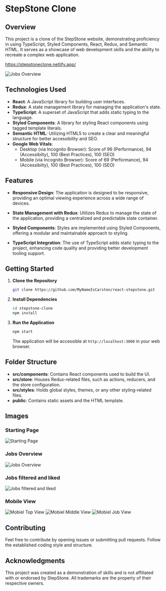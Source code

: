 # StepStone Clone

## Overview

This project is a clone of the StepStone website, demonstrating proficiency in using TypeScript, Styled Components, React, Redux, and Semantic HTML. It serves as a showcase of web development skills and the ability to recreate a complex web application.

https://stepstoneclone.netlify.app/

![Jobs Overview](./Jobsoverview.png)

## Technologies Used

- **React**: A JavaScript library for building user interfaces.
- **Redux**: A state management library for managing the application's state.
- **TypeScript**: A superset of JavaScript that adds static typing to the language.
- **Styled Components**: A library for styling React components using tagged template literals.
- **Semantic HTML**: Utilizing HTML5 to create a clear and meaningful structure for better accessibility and SEO.
- **Google Web Vitals**: 
   - Desktop (via Incognito Browser): Score of 96 (Performance), 94 (Accessibilty), 100 (Best Practices), 100 (SEO)
   - Mobile (via Incognito Browser): Score of 69 (Performance), 94 (Accessibilty), 100 (Best Practices), 100 (SEO)

## Features

- **Responsive Design**: The application is designed to be responsive, providing an optimal viewing experience across a wide range of devices.
  
- **State Management with Redux**: Utilizes Redux to manage the state of the application, providing a centralized and predictable state container.

- **Styled Components**: Styles are implemented using Styled Components, offering a modular and maintainable approach to styling.

- **TypeScript Integration**: The use of TypeScript adds static typing to the project, enhancing code quality and providing better development tooling support.

## Getting Started

1. **Clone the Repository**

   ```bash
   git clone https://github.com/MyNameIsCarsten/react-stepstone.git
   ```

2. **Install Dependencies**

   ```bash
   cd stepstone-clone
   npm install
   ```

3. **Run the Application**

   ```bash
   npm start
   ```

   The application will be accessible at `http://localhost:3000` in your web browser.

## Folder Structure

- **src/components**: Contains React components used to build the UI.
- **src/store**: Houses Redux-related files, such as actions, reducers, and the store configuration.
- **src/styles**: Holds global styles, themes, or any other styling-related files.
- **public**: Contains static assets and the HTML template.

## Images
### Starting Page
![Starting Page](./Startingpage.png)
### Jobs Overview
![Jobs Overview](./Jobsoverview.png)
### Jobs filtered and liked
![Jobs filtered and liked](./Jobsfilteredandliked.png)
### Mobile View
![Mobiel Top View](./Mobiletop.png)
![Mobiel Middle View](./Mobilemiddle.png)
![Mobiel Job View](./Mobilejob.png)


## Contributing

Feel free to contribute by opening issues or submitting pull requests. Follow the established coding style and structure.

## Acknowledgments

This project was created as a demonstration of skills and is not affiliated with or endorsed by StepStone. All trademarks are the property of their respective owners.